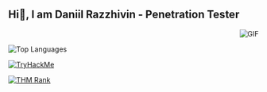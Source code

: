 ## Hi🖖, I am Daniil Razzhivin - Penetration Tester 

<img align="right" alt="GIF" src="https://media.giphy.com/media/13HgwGsXF0aiGY/giphy.gif" />
<br>

![Top Languages](https://github-readme-stats.vercel.app/api/top-langs/?username=yourname&layout=compact&theme=radical)

[![TryHackMe](https://img.shields.io/badge/-TryHackMe-%23212C42?style=for-the-badge&logo=tryhackme&logoColor=brightgreen)](https://tryhackme.com/p/z3r0day)

[![THM Rank](https://img.shields.io/badge/TryHackMe-{RANK}-brightgreen?logo=tryhackme)](https://tryhackme.com/p/z3r0day)
